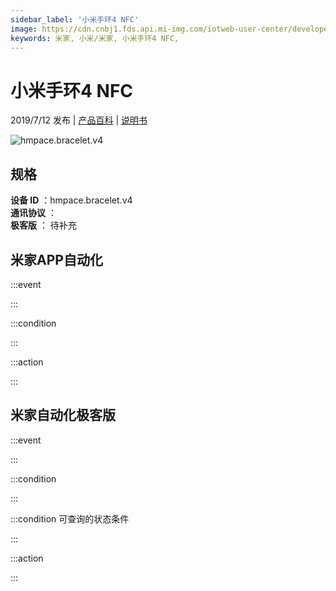```yaml
---
sidebar_label: '小米手环4 NFC'
image: https://cdn.cnbj1.fds.api.mi-img.com/iotweb-user-center/developer_1678870890735Fap4F1ge.png?GalaxyAccessKeyId=AKVGLQWBOVIRQ3XLEW&Expires=9223372036854775807&Signature=+tWsekAwmnwDn9CRk+4+9Q1ltlQ=
keywords: 米家, 小米/米家, 小米手环4 NFC, 
---
```

# 小米手环4 NFC

2019/7/12 发布 | [产品百科](https://home.mi.com/webapp/content/baike/product/index.html?model=hmpace.bracelet.v4/) | [说明书](https://home.mi.com/views/introduction.html?model=hmpace.bracelet.v4&region=cn)

![hmpace.bracelet.v4](https://cdn.cnbj1.fds.api.mi-img.com/iotweb-user-center/developer_1678870890735Fap4F1ge.png?GalaxyAccessKeyId=AKVGLQWBOVIRQ3XLEW&Expires=9223372036854775807&Signature=+tWsekAwmnwDn9CRk+4+9Q1ltlQ=)

## 规格  
> 
**设备 ID** ：hmpace.bracelet.v4  
**通讯协议** ：  
**极客版**  ： 待补充 


## 米家APP自动化  

:::event  

:::

:::condition  

:::

:::action   

:::

## 米家自动化极客版  

:::event  

:::

:::condition  

:::

:::condition 可查询的状态条件  

:::

:::action  

:::

        
